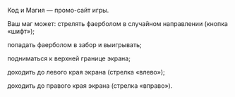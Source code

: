 Код и Магия — промо-сайт игры.

Ваш маг может:
стрелять фаерболом в случайном направлении (кнопка «шифт»);

попадать фаерболом в забор и выигрывать;

подниматься к верхней границе экрана;

доходить до левого края экрана (стрелка «влево»);

доходить до правого края экрана (стрелка «вправо»).
